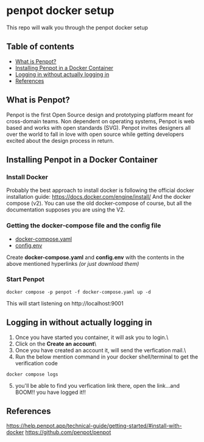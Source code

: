 # penpot docker setup
This repo will walk you through the penpot docker setup

## Table of contents
- [What is Penpot?](https://github.com/AnonymousXsn/penpot_docker_setup#what-is-penpot)
- [Installing Penpot in a Docker Container](https://github.com/AnonymousXsn/penpot_docker_setup#installing-penpot-in-a-docker-container)
- [Logging in without actually logging in](https://github.com/AnonymousXsn/penpot_docker_setup#logging-in-without-actually-logging-in)
- [References](https://github.com/AnonymousXsn/penpot_docker_setup#references)

## What is Penpot?
Penpot is the first Open Source design and prototyping platform meant for cross-domain teams. Non dependent on operating systems, Penpot is web based and works with open standards (SVG). Penpot invites designers all over the world to fall in love with open source while getting developers excited about the design process in return.

## Installing Penpot in a Docker Container
### Install Docker
Probably the best approach to install docker is following the official docker installation guide: https://docs.docker.com/engine/install/
And the docker compose (v2). You can use the old docker-compose of course, but all the documentation supposes you are using the V2.
### Getting the docker-compose file and the config file
- [docker-compose.yaml](https://raw.githubusercontent.com/penpot/penpot/main/docker/images/docker-compose.yaml)
- [config.env](https://raw.githubusercontent.com/penpot/penpot/main/docker/images/config.env)

Create **docker-compose.yaml** and **config.env** with the contents in the above mentioned hyperlinks *(or just download them)*

### Start Penpot
```
docker compose -p penpot -f docker-compose.yaml up -d
```
This will start listening on http://localhost:9001

## Logging in without actually logging in
1. Once you have started you container, it will ask you to login.\
2. Click on the **Create an account**\
3. Once you have created an account it, will send the verfication mail.\
4. Run the below mention command in your docker shell/terminal to get the verification code
```
docker compose logs
```
5. you'll be able to find you verfication link there, open the link...and BOOM!! you have logged it!!

## References
https://help.penpot.app/technical-guide/getting-started/#install-with-docker
https://github.com/penpot/penpot
